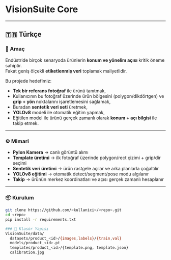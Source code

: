 ﻿# VisionSuite Core
---

## 🇹🇷 Türkçe

### 🎯 Amaç
Endüstride birçok senaryoda ürünlerin **konum ve yönelim açısı** kritik öneme sahiptir.  
Fakat geniş ölçekli **etiketlenmiş veri** toplamak maliyetlidir.  

Bu projede hedefimiz:  
- **Tek bir referans fotoğraf** ile ürünü tanıtmak,  
- Kullanıcının bu fotoğraf üzerinde ürün bölgesini (polygon/dikdörtgen) ve **grip + yön** noktalarını işaretlemesini sağlamak,  
- Buradan **sentetik veri seti** üretmek,  
- **YOLOv8** modeli ile otomatik eğitim yapmak,  
- Eğitilen model ile ürünü gerçek zamanlı olarak **konum + açı bilgisi** ile takip etmek.  

---

### ⚙️ Mimari
- **Pylon Kamera** → canlı görüntü alımı  
- **Template üretimi** → ilk fotoğraf üzerinde polygon/rect çizimi + grip/dir seçimi  
- **Sentetik veri üretimi** → ürün rastgele açılar ve arka planlarla çoğaltılır  
- **YOLOv8 eğitimi** → otomatik detect/segment/pose modu algılanır  
- **Takip** → ürünün merkez koordinatları ve açısı gerçek zamanlı hesaplanır  

---

### 📦 Kurulum
```bash
git clone https://github.com/<kullanici>/<repo>.git
cd <repo>
pip install -r requirements.txt

### 📂 Klasör Yapısı
VisionSuite/data/
  datasets/product_<id>/{images,labels}/{train,val}
  models/product_<id>.pt
  templates/product_<id>/{template.png, template.json}
  calibration.jpg
